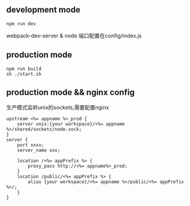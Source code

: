 ## development mode
```
npm run dev
```
webpack-dev-server & node 端口配置在config/index.js

## production mode
```
npm run build
sh ./start.sh
```

## production mode && nginx config
生产模式监听unix的sockets,需要配置nginx
```
upstream <%= appname %>_prod {
    server unix:{your workspace}/<%= appname %>/shared/sockets/node.sock;
}
server {
    port xxxx;
    server_name xxx;

    location /<%= appPrefix %> {
        proxy_pass http://<%= appname%>_prod;
    }
    location /public/<%= appPrefix %> {
        alias {your workspace}/<%= appname %>/public/<%= appPrefix %>/;
    }
}
```